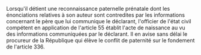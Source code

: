 Lorsqu'il détient une reconnaissance paternelle prénatale dont les énonciations relatives à son auteur sont contredites par les informations concernant le père que lui communique le déclarant, l'officier de l'état civil compétent en application de l'article 55 établit l'acte de naissance au vu des informations communiquées par le déclarant. Il en avise sans délai le procureur de la République qui élève le conflit de paternité sur le fondement de l'article 336.